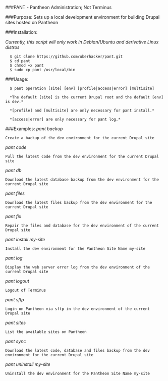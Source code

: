 ###PANT - Pantheon Administration; Not Terminus

###Purpose:
  Sets up a local development environment for building Drupal sites hosted on Pantheon

###Installation:

  *Currently, this script will only work in Debian/Ubuntu and derivative Linux distros*

```
  $ git clone https://github.com/uberhacker/pant.git
  $ cd pant
  $ chmod +x pant
  $ sudo cp pant /usr/local/bin
```

###Usage:

```
  $ pant operation [site] [env] [profile|access|error] [multisite]

  *The default [site] is the current Drupal root and the default [env] is dev.*

  *[profile] and [multisite] are only necessary for pant install.*

  *[access|error] are only necessary for pant log.*
```

###Examples:
  *pant backup*

    Create a backup of the dev environment for the current Drupal site

  *pant code*

    Pull the latest code from the dev environment for the current Drupal site

  *pant db*

    Download the latest database backup from the dev environment for the current Drupal site

  *pant files*

    Download the latest files backup from the dev environment for the current Drupal site

  *pant fix*

    Repair the files and database for the dev environment of the current Drupal site

  *pant install my-site*

    Install the dev environment for the Pantheon Site Name my-site

  *pant log*

    Display the web server error log from the dev environment of the current Drupal site

  *pant logout*

    Logout of Terminus

  *pant sftp*

    Login on Pantheon via sftp in the dev environment of the current Drupal site

  *pant sites*

    List the available sites on Pantheon

  *pant sync*

    Download the latest code, database and files backup from the dev environment for the current Drupal site

  *pant uninstall my-site*

    Uninstall the dev environment for the Pantheon Site Name my-site
